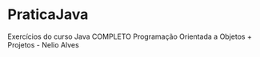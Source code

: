 # PraticaJava
Exercícios do curso Java COMPLETO Programação Orientada a Objetos + Projetos - Nelio Alves 
